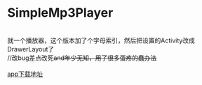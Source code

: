 # SimpleMp3Player
</br>就一个播放器，这个版本加了个字母索引，然后把设置的Activity改成DrawerLayout了
</br>//改bug差点改死~~and年少无知，用了很多蛋疼的蠢办法~~
</br></br>[app下载地址](http://120.27.107.41/apk/SimpleMp3Player.apk)
